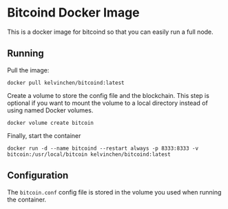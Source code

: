 # Bitcoind Docker Image
This is a docker image for bitcoind so that you can easily run a full node.

## Running
Pull the image:

    docker pull kelvinchen/bitcoind:latest

Create a volume to store the config file and the blockchain. This step is
optional if you want to mount the volume to a local directory instead of
using named Docker volumes.

    docker volume create bitcoin

Finally, start the container

    docker run -d --name bitcoind --restart always -p 8333:8333 -v bitcoin:/usr/local/bitcoin kelvinchen/bitcoind:latest

## Configuration
The `bitcoin.conf` config file is stored in the volume you used when running
the container.
